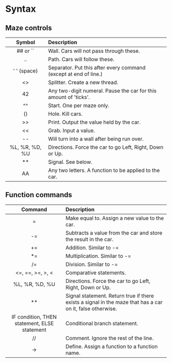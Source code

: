 Syntax
======

Maze controls
-------------

Symbol | Description
:----: | :----------
## or `` | Wall. Cars will not pass through these.
..     | Path. Cars will follow these.
' ' (space) | Separator. Put this after every command (except at end of line.)
<>     | Splitter. Create a new thread.
42     | Any two-digit numeral. Pause the car for this amount of 'ticks'.
^^     | Start. One per maze only.
()     | Hole. Kill cars.
>>     | Print. Output the value held by the car.
<<     | Grab. Input a value.
--     | Will turn into a wall after being run over.
%L, %R, %D, %U | Directions. Force the car to go Left, Right, Down or Up.
**     | Signal. See below.
AA     | Any two letters. A function to be applied to the car.

Function commands
-----------------

Command | Description
:-----: | :----------
=       | Make equal to. Assign a new value to the car.
-=      | Subtracts a value from the car and store the result in the car.
+=      | Addition. Similar to -=
*=      | Multiplication. Similar to -=
/=      | Division. Similar to -=
<=, ==, >=, >, < | Comparative statements.
%L, %R, %D, %U | Directions. Force the car to go Left, Right, Down or Up.
**      | Signal statement. Return true if there exists a signal in the maze that has a car on it, false otherwise.
IF condition, THEN statement, ELSE statement | Conditional branch statement.
//      | Comment. Ignore the rest of the line.
->      | Define. Assign a function to a function name.